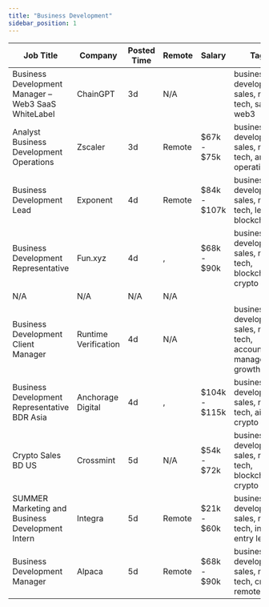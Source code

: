 ```yaml
---
title: "Business Development"
sidebar_position: 1
---
```


| Job Title | Company | Posted Time | Remote | Salary | Tags | Apply Link |
|-----------|---------|-------------|--------|--------|------|------------|
| Business Development Manager – Web3 SaaS WhiteLabel | ChainGPT | 3d | N/A |  | business development, sales, non tech, saas, web3 | [Apply](https://web3.career/business-development-manager-web3-saas-white-label-chaingpt/136080) |
| Analyst Business Development Operations | Zscaler | 3d | Remote | $67k - $75k | business development, sales, non tech, analyst, operations | [Apply](https://web3.career/analyst-business-development-operations-zscaler/135322) |
| Business Development Lead | Exponent | 4d | Remote | $84k - $107k | business development, sales, non tech, lead, blockchain | [Apply](https://web3.career/business-development-lead-exponent/134634) |
| Business Development Representative | Fun.xyz | 4d | , | $68k - $90k | business development, sales, non tech, blockchain, crypto | [Apply](https://web3.career/business-development-representative-fun-xyz/134497) |
| N/A | N/A | N/A | N/A |  |  | [Apply](https://web3.career/metana) |
| Business Development Client Manager | Runtime Verification | 4d | N/A |  | business development, sales, non tech, account manager, growth | [Apply](https://web3.career/business-development-client-manager-runtime-verification/134232) |
| Business Development Representative BDR Asia | Anchorage Digital | 4d | , | $104k - $115k | business development, sales, non tech, ai, crypto | [Apply](https://web3.career/business-development-representative-bdr-asia-anchorage/134199) |
| Crypto Sales BD US | Crossmint | 5d | N/A | $54k - $72k | business development, sales, non tech, blockchain, crypto | [Apply](https://web3.career/crypto-sales-bd-us-crossmint/133806) |
| SUMMER Marketing and Business Development Intern | Integra | 5d | Remote | $21k - $60k | business development, sales, non tech, intern, entry level | [Apply](https://web3.career/summer-marketing-and-business-development-intern-integra/95750) |
| Business Development Manager | Alpaca | 5d | Remote | $68k - $90k | business development, sales, non tech, crypto, remote | [Apply](https://web3.career/business-development-manager-alpaca/104042) |
